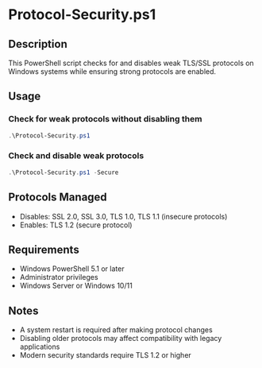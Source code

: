 # Protocol-Security.ps1

## Description
This PowerShell script checks for and disables weak TLS/SSL protocols on Windows systems while ensuring strong protocols are enabled.

## Usage

### Check for weak protocols without disabling them
```powershell
.\Protocol-Security.ps1
```

### Check and disable weak protocols
```powershell
.\Protocol-Security.ps1 -Secure
```

## Protocols Managed
- Disables: SSL 2.0, SSL 3.0, TLS 1.0, TLS 1.1 (insecure protocols)
- Enables: TLS 1.2 (secure protocol)

## Requirements
- Windows PowerShell 5.1 or later
- Administrator privileges
- Windows Server or Windows 10/11

## Notes
- A system restart is required after making protocol changes
- Disabling older protocols may affect compatibility with legacy applications
- Modern security standards require TLS 1.2 or higher